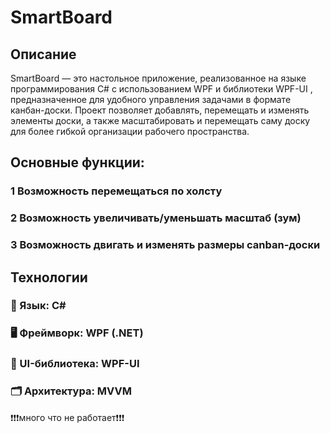 # SmartBoard

## Описание
SmartBoard — это настольное приложение, реализованное на языке программирования C# с использованием WPF и библиотеки WPF-UI , предназначенное для удобного управления задачами в формате канбан-доски.
Проект позволяет добавлять, перемещать и изменять элементы доски, а также масштабировать и перемещать саму доску для более гибкой организации рабочего пространства.

## Основные функции:
### 1 Возможность перемещаться по холсту
### 2 Возможность увеличивать/уменьшать масштаб (зум)
### 3 Возможность двигать и изменять размеры canban-доски

## Технологии
### 🧮 Язык: C#
### 🖥️ Фреймворк: WPF (.NET)
### 🎨 UI-библиотека: WPF-UI
### 🗂️ Архитектура: MVVM

❗❗❗много что не работает❗❗❗
